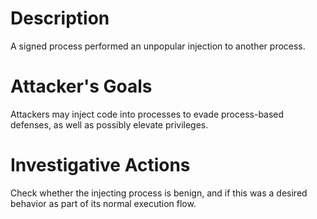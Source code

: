# Description
A signed process performed an unpopular injection to another process.
# Attacker's Goals
Attackers may inject code into processes to evade process-based defenses, as well as possibly elevate privileges.
# Investigative Actions
Check whether the injecting process is benign, and if this was a desired behavior as part of its normal execution flow.
